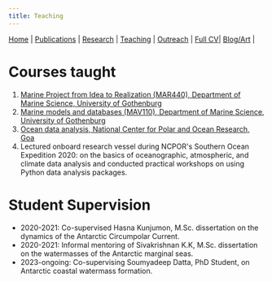 ```yaml
---
title: Teaching
---
```

[Home](index.html) | [Publications](publications.html) | [Research](research.html) | [Teaching](teaching.html) | [Outreach](outreach.html) |  [Full CV](https://github.com/adityarn/CV/blob/master/CV.pdf)| [Blog/Art](https://adityarn.github.io/kadal/) |

# Courses taught

1. [Marine Project from Idea to Realization (MAR440), Department of Marine Science, University of Gothenburg](https://github.com/adityarn/MAR440_PythonModule)
1. [Marine models and databases (MAV110), Department of Marine Science, University of Gothenburg](https://github.com/adityarn/MAV110_PythonModule/tree/main)
1. [Ocean data analysis, National Center for Polar and Ocean Research, Goa](https://github.com/adityarn/PythonWorkshopNCPOR)
1. Lectured onboard research vessel during NCPOR's Southern Ocean Expedition 2020: on the basics of oceanographic, atmospheric, and climate data analysis and conducted practical workshops on using Python data analysis packages.


# Student Supervision

* 2020-2021: Co-supervised Hasna Kunjumon, M.Sc. dissertation on the dynamics of the Antarctic Circumpolar Current.
* 2020-2021: Informal mentoring of Sivakrishnan K.K, M.Sc. dissertation on the watermasses of the Antarctic marginal seas.
* 2023-ongoing: Co-supervising Soumyadeep Datta, PhD Student, on Antarctic coastal watermass formation.
